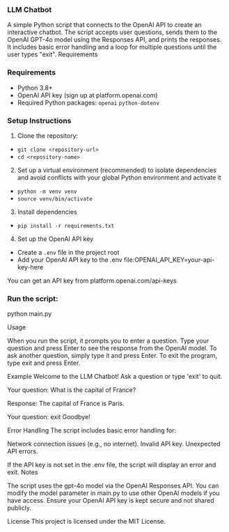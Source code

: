 ### LLM Chatbot
A simple Python script that connects to the OpenAI API to create an interactive chatbot. The script accepts user questions, sends them to the OpenAI GPT-4o model using the Responses API, and prints the responses. It includes basic error handling and a loop for multiple questions until the user types "exit".
Requirements

### Requirements
- Python 3.8+
- OpenAI API key (sign up at platform.openai.com)
- Required Python packages:
`openai`
`python-dotenv`

### Setup Instructions
1. Clone the repository:
- `git clone <repository-url>`
- `cd <repository-name>`

2. Set up a virtual environment (recommended) to isolate dependencies and avoid conflicts with your global Python environment and activate it
- `python -m venv venv`
- `source venv/bin/activate`

3. Install dependencies
- `pip install -r requirements.txt`

4. Set up the OpenAI API key
- Create a `.env` file in the project root
- Add your OpenAI API key to the .env file:OPENAI_API_KEY=your-api-key-here

You can get an API key from platform.openai.com/api-keys

### Run the script:
python main.py

Usage

When you run the script, it prompts you to enter a question.
Type your question and press Enter to see the response from the OpenAI model.
To ask another question, simply type it and press Enter.
To exit the program, type exit and press Enter.

Example
Welcome to the LLM Chatbot! Ask a question or type 'exit' to quit.

Your question: What is the capital of France?

Response: The capital of France is Paris.

Your question: exit
Goodbye!

Error Handling
The script includes basic error handling for:

Network connection issues (e.g., no internet).
Invalid API key.
Unexpected API errors.

If the API key is not set in the .env file, the script will display an error and exit.
Notes

The script uses the gpt-4o model via the OpenAI Responses API. You can modify the model parameter in main.py to use other OpenAI models if you have access.
Ensure your OpenAI API key is kept secure and not shared publicly.

License
This project is licensed under the MIT License.

